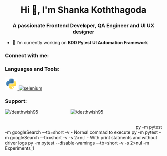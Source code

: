 <h1 align="center">Hi 👋, I'm Shanka Koththagoda</h1>
<h3 align="center">A passionate Frontend Developer, QA Engineer and UI UX designer</h3>

- 🔭 I’m currently working on **BDD Pytest UI Automation Framework**

<h3 align="left">Connect with me:</h3>
<p align="left">
</p>

<h3 align="left">Languages and Tools:</h3>
<p align="left"> <a href="https://www.python.org" target="_blank" rel="noreferrer"> <img src="https://raw.githubusercontent.com/devicons/devicon/master/icons/python/python-original.svg" alt="python" width="40" height="40"/> </a> <a href="https://www.selenium.dev" target="_blank" rel="noreferrer"> <img src="https://raw.githubusercontent.com/detain/svg-logos/780f25886640cef088af994181646db2f6b1a3f8/svg/selenium-logo.svg" alt="selenium" width="40" height="40"/> </a> </p>

<h3 align="left">Support:</h3>
<p><a href="https://www.buymeacoffee.com/deathwish95"> <img align="left" src="https://cdn.buymeacoffee.com/buttons/v2/default-yellow.png" height="50" width="210" alt="/deathwish95" /></a><a href="https://ko-fi.com/deathwish95"> <img align="left" src="https://cdn.ko-fi.com/cdn/kofi3.png?v=3" height="50" width="210" alt="/deathwish95" /></a></p><br><br>


py -m pytest -m googleSearch --tb=short -v                      - Normal commad to execute
py -m pytest -m googleSearch --tb=short -v -s 2>nul             - With print statments and without driver logs
py -m pytest --disable-warnings --tb=short -v -s 2>nul -m Experiments_1